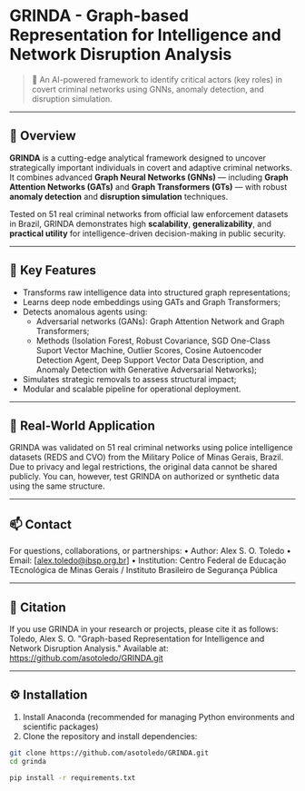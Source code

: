 # GRINDA - Graph-based Representation for Intelligence and Network Disruption Analysis

> 🚨 An AI-powered framework to identify critical actors (key roles) in covert criminal networks using GNNs, anomaly detection, and disruption simulation.

---

## 📌 Overview

**GRINDA** is a cutting-edge analytical framework designed to uncover strategically important individuals in covert and adaptive criminal networks. It combines advanced **Graph Neural Networks (GNNs)** — including **Graph Attention Networks (GATs)** and **Graph Transformers (GTs)** — with robust **anomaly detection** and **disruption simulation** techniques.

Tested on 51 real criminal networks from official law enforcement datasets in Brazil, GRINDA demonstrates high **scalability**, **generalizability**, and **practical utility** for intelligence-driven decision-making in public security.

---

## 🧠 Key Features

- Transforms raw intelligence data into structured graph representations;
- Learns deep node embeddings using GATs and Graph Transformers;
- Detects anomalous agents using:
  - Adversarial networks (GANs): Graph Attention Network and Graph Transformers;
  - Methods (Isolation Forest, Robust Covariance, SGD One-Class Suport Vector Machine, Outlier Scores, Cosine Autoencoder Detection Agent, Deep Support Vector Data Description, and Anomaly Detection with Generative Adversarial Networks);
- Simulates strategic removals to assess structural impact;
- Modular and scalable pipeline for operational deployment.

---

## 🧪 Real-World Application

GRINDA was validated on 51 real criminal networks using police intelligence datasets (REDS and CVO) from the Military Police of Minas Gerais, Brazil. Due to privacy and legal restrictions, the original data cannot be shared publicly. You can, however, test GRINDA on authorized or synthetic data using the same structure.

---

## 📫 Contact

For questions, collaborations, or partnerships:
	•	Author: Alex S. O. Toledo
	•	Email: [alex.toledo@ibsp.org.br]
	•	Institution: Centro Federal de Educação TEcnológica de Minas Gerais / Instituto Brasileiro de Segurança Pública

---

## 📖 Citation

If you use GRINDA in your research or projects, please cite it as follows: 
Toledo, Alex S. O. "Graph-based Representation for Intelligence and Network Disruption Analysis." Available at: https://github.com/asotoledo/GRINDA.git

---

## ⚙️ Installation

1.	Install Anaconda (recommended for managing Python environments and scientific packages)
2.	Clone the repository and install dependencies:

```bash
git clone https://github.com/asotoledo/GRINDA.git
cd grinda

pip install -r requirements.txt


